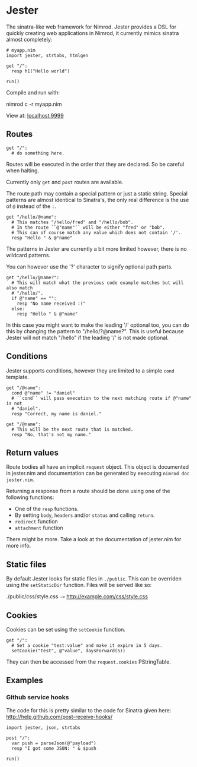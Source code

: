 # Jester

The sinatra-like web framework for Nimrod. Jester provides a DSL for quickly 
creating web applications in Nimrod, it currently mimics sinatra almost completely:

```nimrod
# myapp.nim
import jester, strtabs, htmlgen

get "/":
  resp h1("Hello world")

run()
```

Compile and run with:

  nimrod c -r myapp.nim


View at: [localhost:9999](http://localhost:9999)

## Routes

```nimrod
get "/":
  # do something here.
```

Routes will be executed in the order that they are declared. So be careful when
halting.

Currently only ``get`` and ``post`` routes are available.

The route path may contain a special pattern or just a static string. Special
patterns are almost identical to Sinatra's, the only real difference is the
use of ``@`` instead of the ``:``.

```nimrod
get "/hello/@name":
  # This matches "/hello/fred" and "/hello/bob".
  # In the route ``@"name"`` will be either "fred" or "bob".
  # This can of course match any value which does not contain '/'.
  resp "Hello " & @"name"
```

The patterns in Jester are currently a bit more limited however, there is no
wildcard patterns.

You can however use the '?' character to signify optional path parts.

```nimrod
get "/hello/@name?":
  # This will match what the previous code example matches but will also match
  # "/hello/".
  if @"name" == "":
    resp "No name received :("
  else:
    resp "Hello " & @"name"
```

In this case you might want to make the leading '/' optional too, you can do this
by changing the pattern to "/hello/?@name?". This is useful because Jester will
not match "/hello" if the leading '/' is not made optional.

## Conditions

Jester supports conditions, however they are limited to a simple ``cond`` template.

```nimrod
get "/@name":
  cond @"name" != "daniel"
  # ``cond`` will pass execution to the next matching route if @"name" is not
  # "daniel".
  resp "Correct, my name is daniel."

get "/@name":
  # This will be the next route that is matched.
  resp "No, that's not my name."
```

## Return values

Route bodies all have an implicit ``request`` object. This object is documented
in jester.nim and documentation can be generated by executing ``nimrod doc jester.nim``.

Returning a response from a route should be done using one of the following
functions:
 
  * One of the ``resp`` functions.
  * By setting ``body``, ``headers`` and/or ``status`` and calling ``return``.
  * ``redirect`` function
  * ``attachment`` function

There might be more. Take a look at the documentation of jester.nim for more info.

## Static files

By default Jester looks for static files in ``./public``. This can be overriden
using the ``setStaticDir`` function. Files will be served like so:

./public/css/style.css ``->`` http://example.com/css/style.css

## Cookies

Cookies can be set using the ``setCookie`` function.

```nimrod
get "/":
  # Set a cookie "test:value" and make it expire in 5 days.
  setCookie("test", @"value", daysForward(5))
```

They can then be accessed from the ``request.cookies`` PStringTable.

## Examples

### Github service hooks

The code for this is pretty similar to the code for Sinatra given here: http://help.github.com/post-receive-hooks/

```nimrod
import jester, json, strtabs

post "/":
  var push = parseJson(@"payload")
  resp "I got some JSON: " & $push

run()
```